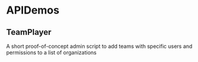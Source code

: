 # APIDemos

## TeamPlayer
A short proof-of-concept admin script to add teams with specific users and permissions to a list of organizations
